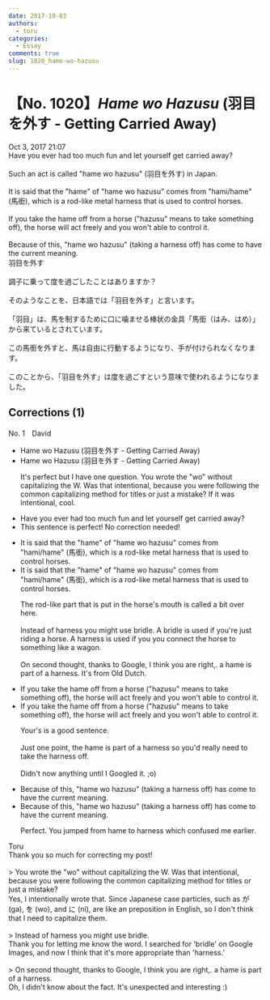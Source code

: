 ```yaml
---
date: 2017-10-03
authors:
  - toru
categories:
  - Essay
comments: true
slug: 1020_hame-wo-hazusu
---
```


# 【No. 1020】<strong><em>Hame wo Hazusu</strong></em> (羽目を外す - Getting Carried Away)
<div class="date">Oct 3, 2017 21:07</div>
<div id="post"><div id="body_show_ori">
Have you ever had too much fun and let yourself get carried away?<br/><br/>Such an act is called "hame wo hazusu" (羽目を外す) in Japan.<br/><br/>It is said that the "hame" of "hame wo hazusu" comes from "hami/hame" (馬銜), which is a rod-like metal harness that is used to control horses.<br/><br/>If you take the hame off from a horse ("hazusu" means to take something off), the horse will act freely and you won't able to control it.<br/><br/>Because of this, "hame wo hazusu" (taking a harness off) has come to have the current meaning.
</div></div>

<!-- more -->

<div id="post_ja"><div id="body_show_mo">
羽目を外す<br/><br/>調子に乗って度を過ごしたことはありますか？<br/><br/>そのようなことを、日本語では「羽目を外す」と言います。<br/><br/>「羽目」は、馬を制するために口に噛ませる棒状の金具「馬銜（はみ、はめ）」から来ているとされています。<br/><br/>この馬銜を外すと、馬は自由に行動するようになり、手が付けられなくなります。<br/><br/>このことから、「羽目を外す」は度を過ごすという意味で使われるようになりました。
</div></div>

## Corrections (1)
<div id="block"><div class="first_name"> No. 1　<span class="just_name">David</span></div><div id="block2">
<ul class="correction_field">
<li class="incorrect">Hame wo Hazusu (羽目を外す - Getting Carried Away)</li>
<li class="corrected correct">
Hame wo Hazusu (羽目を外す - Getting Carried Away)
<p class="correction_comment">It's perfect but I have one question. You wrote the "wo" without capitalizing the W. Was that intentional,  because you were following  the common capitalizing method for titles or just a mistake? If it was intentional, cool.</p>
</li>
</ul>
<ul class="correction_field">
<li class="incorrect">Have you ever had too much fun and let yourself get carried away?</li>
<li class="corrected perfect">This sentence is perfect! No correction needed!</li>
</ul>
<ul class="correction_field">
<li class="incorrect">It is said that the "hame" of "hame wo hazusu" comes from "hami/hame" (馬銜), which is a rod-like metal harness that is used to control horses.</li>
<li class="corrected correct">
It is said that the "hame" of "hame wo hazusu" comes from "hami/hame" (馬銜), which is a rod-like metal harness that is used to control horses.
<p class="correction_comment">The rod-like part  that is put in the horse's mouth is called a bit over here.<br/><br/>Instead of harness you might use bridle. A bridle is used if you're just riding a horse. A harness is used if you you connect the horse to something like a wagon.<br/><br/>On second thought, thanks to Google, I think you are right,. a hame is part of a harness. It's from Old Dutch.</p>
</li>
</ul>
<ul class="correction_field">
<li class="incorrect">If you take the hame off from a horse ("hazusu" means to take something off), the horse will act freely and you won't able to control it.</li>
<li class="corrected correct">
If you take the hame off from a horse ("hazusu" means to take something off), the horse will act freely and you won't able to control it.
<p class="correction_comment">Your's is a good sentence. <br/><br/>Just one point, the hame is part of a harness so you'd really need to take the harness off. <br/><br/>Didn't now anything until I Googled it. ;o)</p>
</li>
</ul>
<ul class="correction_field">
<li class="incorrect">Because of this, "hame wo hazusu" (taking a harness off) has come to have the current meaning.</li>
<li class="corrected correct">
Because of this, "hame wo hazusu" (taking a harness off) has come to have the current meaning.
<p class="correction_comment">Perfect. You jumped from hame to harness which confused me earlier.</p>
</li>
</ul>
</div><div class="name"><span class="just_name">Toru</span><br>
Thank you so much for correcting my post!<br/><br/>&gt; You wrote the "wo" without capitalizing the W. Was that intentional, because you were following the common capitalizing method for titles or just a mistake?<br/>Yes, I intentionally wrote that. Since Japanese case particles, such as が (ga), を (wo), and に (ni), are like an preposition in English, so  I don't think that I need to capitalize them.<br/><br/>&gt; Instead of harness you might use bridle.<br/>Thank you for letting me know the word. I searched for 'bridle' on Google Images, and now I think that it's more appropriate than 'harness.'<br/><br/>&gt; On second thought, thanks to Google, I think you are right,. a hame is part of a harness.<br/>Oh, I didn't know about the fact. It's unexpected and interesting :)
</div>
</div>
